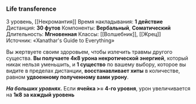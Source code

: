 ### Life transference

3 уровень, [[Некромантия]]
Время накладывания: **1 действие**
Дистанция: **30 футов**
Компоненты: **Вербальный**, **Соматический**
Длительность: **Мгновенная**
Классы: [[Волшебник]], [[Жрец]]
Источник: «Xanathar's Guide to Everything»

Вы жертвуете своим здоровьем, чтобы излечить травмы другого существа. **Вы получаете 4к8 урона некротической энергией**, который никак нельзя уменьшить, и **1 существо** по вашему выбору, которое вы видите в пределах дистанции, **восстанавливает хиты** в количестве, равном **удвоенному полученному вами урону**.

**_На больших уровнях._** Если **ячейка >= 4-го уровня**, урон увеличивается на **1к8 за каждый уровень**